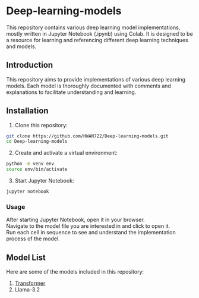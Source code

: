 # Deep-learning-models
This repository contains various deep learning model implementations, mostly written in Jupyter Notebook (.ipynb) using Colab. It is designed to be a resource for learning and referencing different deep learning techniques and models.

## Introduction
This repository aims to provide implementations of various deep learning models. Each model is thoroughly documented with comments and explanations to facilitate understanding and learning.

## Installation

1. Clone this repository:
```bash
git clone https://github.com/HWAN722/Deep-learning-models.git
cd Deep-learning-models
```

2. Create and activate a virtual environment:

```bash
python -m venv env
source env/bin/activate
```

3. Start Jupyter Notebook:

```bash
jupyter notebook
```
### Usage
After starting Jupyter Notebook, open it in your browser.\
Navigate to the model file you are interested in and click to open it.\
Run each cell in sequence to see and understand the implementation process of the model.

## Model List
Here are some of the models included in this repository:
1. [Transformer](https://arxiv.org/abs/1706.03762)
2. Llama-3.2
